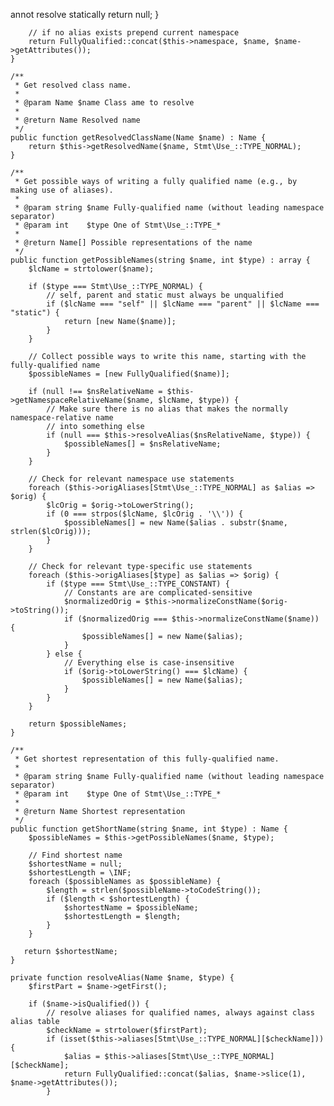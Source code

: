 annot resolve statically
            return null;
        }

        // if no alias exists prepend current namespace
        return FullyQualified::concat($this->namespace, $name, $name->getAttributes());
    }

    /**
     * Get resolved class name.
     *
     * @param Name $name Class ame to resolve
     *
     * @return Name Resolved name
     */
    public function getResolvedClassName(Name $name) : Name {
        return $this->getResolvedName($name, Stmt\Use_::TYPE_NORMAL);
    }

    /**
     * Get possible ways of writing a fully qualified name (e.g., by making use of aliases).
     *
     * @param string $name Fully-qualified name (without leading namespace separator)
     * @param int    $type One of Stmt\Use_::TYPE_*
     *
     * @return Name[] Possible representations of the name
     */
    public function getPossibleNames(string $name, int $type) : array {
        $lcName = strtolower($name);

        if ($type === Stmt\Use_::TYPE_NORMAL) {
            // self, parent and static must always be unqualified
            if ($lcName === "self" || $lcName === "parent" || $lcName === "static") {
                return [new Name($name)];
            }
        }

        // Collect possible ways to write this name, starting with the fully-qualified name
        $possibleNames = [new FullyQualified($name)];

        if (null !== $nsRelativeName = $this->getNamespaceRelativeName($name, $lcName, $type)) {
            // Make sure there is no alias that makes the normally namespace-relative name
            // into something else
            if (null === $this->resolveAlias($nsRelativeName, $type)) {
                $possibleNames[] = $nsRelativeName;
            }
        }

        // Check for relevant namespace use statements
        foreach ($this->origAliases[Stmt\Use_::TYPE_NORMAL] as $alias => $orig) {
            $lcOrig = $orig->toLowerString();
            if (0 === strpos($lcName, $lcOrig . '\\')) {
                $possibleNames[] = new Name($alias . substr($name, strlen($lcOrig)));
            }
        }

        // Check for relevant type-specific use statements
        foreach ($this->origAliases[$type] as $alias => $orig) {
            if ($type === Stmt\Use_::TYPE_CONSTANT) {
                // Constants are are complicated-sensitive
                $normalizedOrig = $this->normalizeConstName($orig->toString());
                if ($normalizedOrig === $this->normalizeConstName($name)) {
                    $possibleNames[] = new Name($alias);
                }
            } else {
                // Everything else is case-insensitive
                if ($orig->toLowerString() === $lcName) {
                    $possibleNames[] = new Name($alias);
                }
            }
        }

        return $possibleNames;
    }

    /**
     * Get shortest representation of this fully-qualified name.
     *
     * @param string $name Fully-qualified name (without leading namespace separator)
     * @param int    $type One of Stmt\Use_::TYPE_*
     *
     * @return Name Shortest representation
     */
    public function getShortName(string $name, int $type) : Name {
        $possibleNames = $this->getPossibleNames($name, $type);

        // Find shortest name
        $shortestName = null;
        $shortestLength = \INF;
        foreach ($possibleNames as $possibleName) {
            $length = strlen($possibleName->toCodeString());
            if ($length < $shortestLength) {
                $shortestName = $possibleName;
                $shortestLength = $length;
            }
        }

       return $shortestName;
    }

    private function resolveAlias(Name $name, $type) {
        $firstPart = $name->getFirst();

        if ($name->isQualified()) {
            // resolve aliases for qualified names, always against class alias table
            $checkName = strtolower($firstPart);
            if (isset($this->aliases[Stmt\Use_::TYPE_NORMAL][$checkName])) {
                $alias = $this->aliases[Stmt\Use_::TYPE_NORMAL][$checkName];
                return FullyQualified::concat($alias, $name->slice(1), $name->getAttributes());
            }
